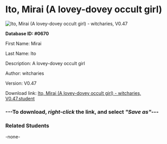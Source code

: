 # Ito, Mirai (A lovey-dovey occult girl)

<img src="../../Files/Images/Ito, Mirai (A lovey-dovey occult girl).png" title="Ito, Mirai (A lovey-dovey occult girl) - witcharies, V0.47">

**Database ID: #0670**

First Name: Mirai

Last Name: Ito

Description: A lovey-dovey occult girl

Author: witcharies

Version: V0.47

Download link: <a href="https://raw.githubusercontent.com/Arbiter1223/Daigaku-Gurashi-Custom-Students/master/Files/Student%20Files/Ito%2C%20Mirai%20(A%20lovey-dovey%20occult%20girl)%20-%20witcharies%2C%20V0.47.student">Ito, Mirai (A lovey-dovey occult girl) - witcharies, V0.47.student</a>

### ---**To download, _right-click_ the link, and select _"Save as"_**---

### Related Students

-none-

